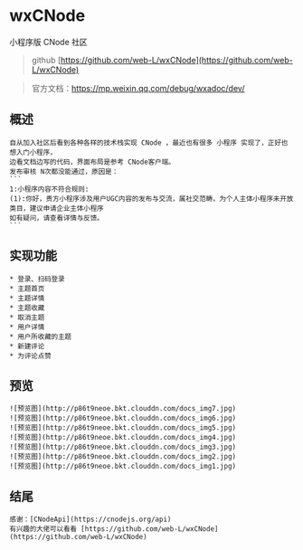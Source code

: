 # wxCNode
小程序版 CNode 社区

> github [https://github.com/web-L/wxCNode](https://github.com/web-L/wxCNode)

> 官方文档：https://mp.weixin.qq.com/debug/wxadoc/dev/
## 概述

    自从加入社区后看到各种各样的技术栈实现 CNode ，最近也有很多 小程序 实现了，正好也想入门小程序，
    边看文档边写的代码，界面布局是参考 CNode客户端。
    发布审核 N次都没能通过，原因是：
    ```
    1:小程序内容不符合规则:
    (1):你好，贵方小程序涉及用户UGC内容的发布与交流，属社交范畴，为个人主体小程序未开放类目，建议申请企业主体小程序
    如有疑问，请查看详情与反馈。
    ```
## 实现功能

    * 登录、扫码登录
    * 主题首页
    * 主题详情
    * 主题收藏
    * 取消主题
    * 用户详情
    * 用户所收藏的主题
    * 新建评论
    * 为评论点赞

## 预览

    ![预览图](http://p86t9neoe.bkt.clouddn.com/docs_img7.jpg)
    ![预览图](http://p86t9neoe.bkt.clouddn.com/docs_img6.jpg)
    ![预览图](http://p86t9neoe.bkt.clouddn.com/docs_img5.jpg)
    ![预览图](http://p86t9neoe.bkt.clouddn.com/docs_img4.jpg)
    ![预览图](http://p86t9neoe.bkt.clouddn.com/docs_img3.jpg)
    ![预览图](http://p86t9neoe.bkt.clouddn.com/docs_img2.jpg)
    ![预览图](http://p86t9neoe.bkt.clouddn.com/docs_img1.jpg)    

## 结尾

    感谢：[CNodeApi](https://cnodejs.org/api)
    有兴趣的大佬可以看看 [https://github.com/web-L/wxCNode](https://github.com/web-L/wxCNode)